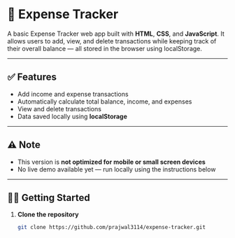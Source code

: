 # 💸 Expense Tracker

A basic Expense Tracker web app built with **HTML**, **CSS**, and **JavaScript**. It allows users to add, view, and delete transactions while keeping track of their overall balance — all stored in the browser using localStorage.

---

## ✅ Features

- Add income and expense transactions
- Automatically calculate total balance, income, and expenses
- View and delete transactions
- Data saved locally using **localStorage**

---

## ⚠️ Note

- This version is **not optimized for mobile or small screen devices**
- No live demo available yet — run locally using the instructions below

---

## 🧑‍💻 Getting Started

1. **Clone the repository**
   ```bash
   git clone https://github.com/prajwal3114/expense-tracker.git
